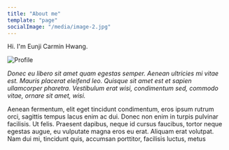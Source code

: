 ```yaml
---
title: "About me"
template: "page"
socialImage: "/media/image-2.jpg"
---
```

Hi. I'm Eunji Carmin Hwang.

![Profile ](https://images.velog.io/images/carminchameleon/post/e5efdec3-6786-4fda-96ff-43dbfb425d64/image.png)

*Donec eu libero sit amet quam egestas semper. Aenean ultricies mi vitae est. Mauris placerat eleifend leo. Quisque sit amet est et sapien ullamcorper pharetra. Vestibulum erat wisi, condimentum sed, commodo vitae, ornare sit amet, wisi.*

Aenean fermentum, elit eget tincidunt condimentum, eros ipsum rutrum orci, sagittis tempus lacus enim ac dui. Donec non enim in turpis pulvinar facilisis. Ut felis. Praesent dapibus, neque id cursus faucibus, tortor neque egestas augue, eu vulputate magna eros eu erat. Aliquam erat volutpat. Nam dui mi, tincidunt quis, accumsan porttitor, facilisis luctus, metus
